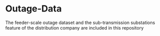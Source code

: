 # Outage-Data
The feeder-scale outage dataset and the sub-transmission substations feature of the distribution company are included in this repository

